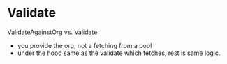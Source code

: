 # Validate

ValidateAgainstOrg vs. Validate

* you provide the org, not a fetching from a pool
* under the hood same as the validate which fetches, rest is same logic.
